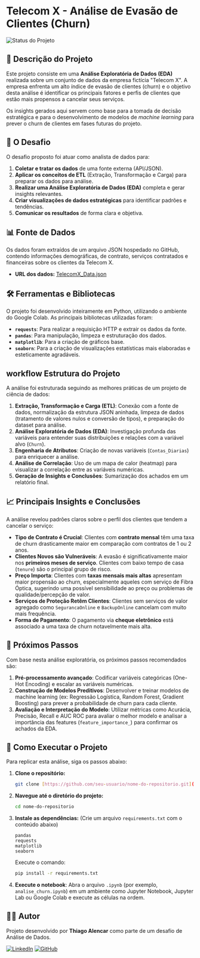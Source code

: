 # Telecom X - Análise de Evasão de Clientes (Churn)

![Status do Projeto](https://img.shields.io/badge/Status-Concluído-brightgreen)

## 📖 Descrição do Projeto

Este projeto consiste em uma **Análise Exploratória de Dados (EDA)** realizada sobre um conjunto de dados da empresa fictícia "Telecom X". A empresa enfrenta um alto índice de evasão de clientes (churn) e o objetivo desta análise é identificar os principais fatores e perfis de clientes que estão mais propensos a cancelar seus serviços.

Os insights gerados aqui servem como base para a tomada de decisão estratégica e para o desenvolvimento de modelos de *machine learning* para prever o churn de clientes em fases futuras do projeto.

## 🚀 O Desafio

O desafio proposto foi atuar como analista de dados para:
1.  **Coletar e tratar os dados** de uma fonte externa (API/JSON).
2.  **Aplicar os conceitos de ETL** (Extração, Transformação e Carga) para preparar os dados para análise.
3.  **Realizar uma Análise Exploratória de Dados (EDA)** completa e gerar insights relevantes.
4.  **Criar visualizações de dados estratégicas** para identificar padrões e tendências.
5.  **Comunicar os resultados** de forma clara e objetiva.

## 📊 Fonte de Dados

Os dados foram extraídos de um arquivo JSON hospedado no GitHub, contendo informações demográficas, de contrato, serviços contratados e financeiras sobre os clientes da Telecom X.

* **URL dos dados:** [TelecomX_Data.json](https://raw.githubusercontent.com/ingridcristh/challenge2-data-science/main/TelecomX_Data.json)

## 🛠️ Ferramentas e Bibliotecas

O projeto foi desenvolvido inteiramente em Python, utilizando o ambiente do Google Colab. As principais bibliotecas utilizadas foram:

* **`requests`**: Para realizar a requisição HTTP e extrair os dados da fonte.
* **`pandas`**: Para manipulação, limpeza e estruturação dos dados.
* **`matplotlib`**: Para a criação de gráficos base.
* **`seaborn`**: Para a criação de visualizações estatísticas mais elaboradas e esteticamente agradáveis.

##  workflow Estrutura do Projeto

A análise foi estruturada seguindo as melhores práticas de um projeto de ciência de dados:

1.  **Extração, Transformação e Carga (ETL)**: Conexão com a fonte de dados, normalização da estrutura JSON aninhada, limpeza de dados (tratamento de valores nulos e conversão de tipos), e preparação do dataset para análise.
2.  **Análise Exploratória de Dados (EDA)**: Investigação profunda das variáveis para entender suas distribuições e relações com a variável alvo (`Churn`).
3.  **Engenharia de Atributos**: Criação de novas variáveis (`Contas_Diarias`) para enriquecer a análise.
4.  **Análise de Correlação**: Uso de um mapa de calor (heatmap) para visualizar a correlação entre as variáveis numéricas.
5.  **Geração de Insights e Conclusões**: Sumarização dos achados em um relatório final.

## 📈 Principais Insights e Conclusões

A análise revelou padrões claros sobre o perfil dos clientes que tendem a cancelar o serviço:

* **Tipo de Contrato é Crucial**: Clientes com **contrato mensal** têm uma taxa de churn drasticamente maior em comparação com contratos de 1 ou 2 anos.
* **Clientes Novos são Vulneráveis**: A evasão é significativamente maior nos **primeiros meses de serviço**. Clientes com baixo tempo de casa (`tenure`) são o principal grupo de risco.
* **Preço Importa**: Clientes com **taxas mensais mais altas** apresentam maior propensão ao churn, especialmente aqueles com serviço de Fibra Óptica, sugerindo uma possível sensibilidade ao preço ou problemas de qualidade/percepção de valor.
* **Serviços de Proteção Retêm Clientes**: Clientes sem serviços de valor agregado como `SegurancaOnline` e `BackupOnline` cancelam com muito mais frequência.
* **Forma de Pagamento**: O pagamento via **cheque eletrônico** está associado a uma taxa de churn notavelmente mais alta.

## 🔮 Próximos Passos

Com base nesta análise exploratória, os próximos passos recomendados são:
1.  **Pré-processamento avançado**: Codificar variáveis categóricas (One-Hot Encoding) e escalar as variáveis numéricas.
2.  **Construção de Modelos Preditivos**: Desenvolver e treinar modelos de machine learning (ex: Regressão Logística, Random Forest, Gradient Boosting) para prever a probabilidade de churn para cada cliente.
3.  **Avaliação e Interpretação do Modelo**: Utilizar métricas como Acurácia, Precisão, Recall e AUC ROC para avaliar o melhor modelo e analisar a importância das features (`feature_importance_`) para confirmar os achados da EDA.

## 🚀 Como Executar o Projeto

Para replicar esta análise, siga os passos abaixo:

1.  **Clone o repositório:**
    ```bash
    git clone [https://github.com/seu-usuario/nome-do-repositorio.git](https://github.com/seu-usuario/nome-do-repositorio.git)
    ```
2.  **Navegue até o diretório do projeto:**
    ```bash
    cd nome-do-repositorio
    ```
3.  **Instale as dependências:** (Crie um arquivo `requirements.txt` com o conteúdo abaixo)
    ```
    pandas
    requests
    matplotlib
    seaborn
    ```
    Execute o comando:
    ```bash
    pip install -r requirements.txt
    ```
4.  **Execute o notebook**: Abra o arquivo `.ipynb` (por exemplo, `analise_churn.ipynb`) em um ambiente como Jupyter Notebook, Jupyter Lab ou Google Colab e execute as células na ordem.

## 👨‍💻 Autor

Projeto desenvolvido por **Thiago Alencar** como parte de um desafio de Análise de Dados.

[![LinkedIn](https://img.shields.io/badge/LinkedIn-0077B5?style=for-the-badge&logo=linkedin&logoColor=white)](https://www.linkedin.com/in/thiago-alencar-antonio/)
[![GitHub](https://img.shields.io/badge/GitHub-181717?style=for-the-badge&logo=github&logoColor=white)](https://github.com/Thiago-Alencar/)
